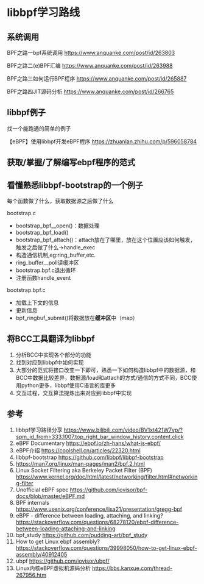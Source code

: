 # libbpf学习路线
## 系统调用

BPF之路一bpf系统调用
https://www.anquanke.com/post/id/263803

BPF之路二(e)BPF汇编
https://www.anquanke.com/post/id/263988

BPF之路三如何运行BPF程序
https://www.anquanke.com/post/id/265887

BPF之路四JIT源码分析
https://www.anquanke.com/post/id/266765

## libbpf例子
找一个能跑通的简单的例子

【eBPF】使用libbpf开发eBPF程序
https://zhuanlan.zhihu.com/p/596058784

## 获取/掌握/了解编写ebpf程序的范式

## 看懂熟悉libbpf-bootstrap的一个例子

每个函数做了什么，获取数据源之后做了什么

bootstrap.c
- bootstrap_bpf__open()：数据处理
- bootstrap_bpf_load() 
- bootstrap_bpf_attach()：attach放在了哪里，放在这个位置应该如何触发，触发之后做了什么->handle_exec
- 构造通信机制,eg:ring_buffer,etc.
- ring_buffer__poll读缓冲区 
- bootstrap.bpf.c退出循环
- 注册函数handle_event

bootstrap.bpf.c
- 加载上下文的信息
- 更新信息
- bpf_ringbuf_submit()将数据放在**缓冲区**中（map）

## 将BCC工具翻译为libbpf
1. 分析BCC中实现各个部分的功能
2. 找到对应到libbpf中如何实现
3. 大部分的范式将接口改变一下即可，熟悉一下如何构造libbpf中的数据源，和BCC中数据比较差异，数据源/load和attach的方式/通信的方式不同，BCC使用python更多，libbpf使用C语言的库更多
4. 交互过程，交互算法提炼出来对应到libbpf中实现


## 参考
1. libbpf学习路径分享
https://www.bilibili.com/video/BV1xt421W7vp/?spm_id_from=333.1007.top_right_bar_window_history.content.click
2. eBPF Documentary
https://ebpf.io/zh-hans/what-is-ebpf/
3. eBPF介绍 https://coolshell.cn/articles/22320.html
4. libbpf-bootstrap https://github.com/libbpf/libbpf-bootstrap
5. https://man7.org/linux/man-pages/man2/bpf.2.html
6. Linux Socket Filtering aka Berkeley Packet Filter (BPF) https://www.kernel.org/doc/html/latest/networking/filter.html#networking-filter
7. Unofficial eBPF spec https://github.com/iovisor/bpf-docs/blob/master/eBPF.md
8. BPF internals https://www.usenix.org/conference/lisa21/presentation/gregg-bpf
9. eBPF - difference between loading, attaching, and linking? https://stackoverflow.com/questions/68278120/ebpf-difference-between-loading-attaching-and-linking
10. bpf_study https://github.com/pudding-art/bpf_study
11. How to get Linux ebpf assembly? https://stackoverflow.com/questions/39998050/how-to-get-linux-ebpf-assembly/40912405
12. ubpf https://github.com/iovisor/ubpf/
13. Linux内核eBPF虚拟机源码分析 https://bbs.kanxue.com/thread-267956.htm

